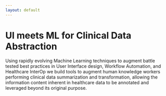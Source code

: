 ```yaml
---
layout: default
---
```

# UI meets ML for Clinical Data Abstraction
Using rapidly evolving Machine Learning techniques to augment battle tested best practices in User Interface design, Workflow Automation, and Healthcare InterOp we build tools to augment human knowledge workers performing clinical data summarization and transformation, allowing the information content inherent in healthcare data to be annotated and leveraged beyond its original purpose.

